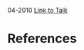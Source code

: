 

04-2010
[Link to Talk](https://www.churchofjesuschrist.org/study/general-conference/2010/04/saturday-morning-session?lang=eng)



# References
